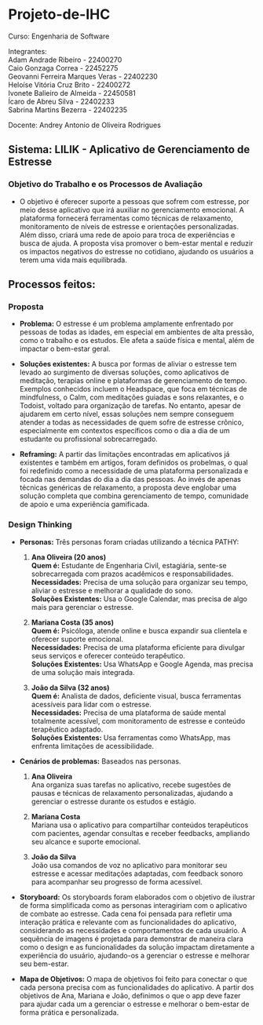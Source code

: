 # Projeto-de-IHC


Curso: Engenharia de Software<br/>

Integrantes:<br/>
Adam Andrade Ribeiro - 22400270<br/>
Caio Gonzaga Correa - 22452275<br/>
Geovanni Ferreira Marques Veras - 22402230<br/>
Heloíse Vitória Cruz Brito - 22400272<br/>
Ivonete Balieiro de Almeida - 22450581<br/>
Ícaro de Abreu Silva - 22402233<br/>
Sabrina Martins Bezerra - 22402235<br/>

Docente: Andrey Antonio de Oliveira Rodrigues<br/>

## Sistema: LILIK - Aplicativo de Gerenciamento de Estresse
### Objetivo do Trabalho e os Processos de Avaliação<br/>
-  O objetivo é oferecer suporte a pessoas que sofrem com estresse, por meio desse aplicativo que irá auxiliar no gerenciamento emocional. A plataforma fornecerá ferramentas como técnicas de relaxamento, monitoramento de níveis de estresse e orientações personalizadas. Além disso, criará uma rede de apoio para troca de experiências e busca de ajuda. A proposta visa promover o bem-estar mental e reduzir os impactos negativos do estresse no cotidiano, ajudando os usuários a terem uma vida mais equilibrada.
## Processos feitos:
### Proposta
- **Problema:** O estresse é um problema amplamente enfrentado por pessoas de todas as idades, em especial em ambientes de alta pressão, como o trabalho e os estudos. Ele afeta a saúde física e mental, além de impactar o bem-estar geral.
  
- **Soluções existentes:** A busca por formas de aliviar o estresse tem levado ao surgimento de diversas soluções, como aplicativos de meditação, terapias online e plataformas de gerenciamento de tempo. Exemplos conhecidos incluem o Headspace, que foca em técnicas de mindfulness, o Calm, com meditações guiadas e sons relaxantes, e o Todoist, voltado para organização de tarefas. No entanto, apesar de ajudarem em certo nível, essas soluções nem sempre conseguem atender a todas as necessidades de quem sofre de estresse crônico, especialmente em contextos específicos como o dia a dia de um estudante ou profissional sobrecarregado.
  
- **Reframing:** A partir das limitações encontradas em aplicativos já existentes e também em artigos, foram definidos os probelmas, o qual foi redefinido como a necessidade de uma plataforma personalizada e focada nas demandas do dia a dia das pessoas. Ao invés de apenas técnicas genéricas de relaxamento, a proposta deve englobar uma solução completa que combina gerenciamento de tempo, comunidade de apoio e uma experiência gamificada.

### Design Thinking
- **Personas:** Três personas foram criadas utilizando a técnica PATHY:<br/>

  1. **Ana Oliveira (20 anos)** <br/>
  **Quem é:** Estudante de Engenharia Civil, estagiária, sente-se sobrecarregada com prazos acadêmicos e responsabilidades.<br/>
  **Necessidades:** Precisa de uma solução para organizar seu tempo, aliviar o estresse e melhorar a qualidade do sono.<br/>
  **Soluções Existentes:** Usa o Google Calendar, mas precisa de algo mais para gerenciar o estresse.<br/>
  
  2. **Mariana Costa (35 anos)** <br/>
  **Quem é:** Psicóloga, atende online e busca expandir sua clientela e oferecer suporte emocional.<br/>
  **Necessidades:** Precisa de uma plataforma eficiente para divulgar seus serviços e oferecer conteúdo terapêutico.<br/>
  **Soluções Existentes:** Usa WhatsApp e Google Agenda, mas precisa de uma solução mais integrada.<br/>
  
  3. **João da Silva (32 anos)** <br/>
  **Quem é:** Analista de dados, deficiente visual, busca ferramentas acessíveis para lidar com o estresse.<br/>
  **Necessidades:** Precisa de uma plataforma de saúde mental totalmente acessível, com monitoramento de estresse e conteúdo terapêutico adaptado.<br/>
  **Soluções Existentes:** Usa ferramentas como WhatsApp, mas enfrenta limitações de acessibilidade.<br/>


- **Cenários de problemas:** Baseados nas personas.
  
  1. **Ana Oliveira**<br/>
  Ana organiza suas tarefas no aplicativo, recebe sugestões de pausas e técnicas de relaxamento personalizadas, ajudando a gerenciar o estresse durante os estudos e estágio.

  2. **Mariana Costa**<br/>
  Mariana usa o aplicativo para compartilhar conteúdos terapêuticos com pacientes, agendar consultas e receber feedbacks, ampliando seu alcance e suporte emocional.

  3. **João da Silva**<br/>
  João usa comandos de voz no aplicativo para monitorar seu estresse e acessar meditações adaptadas, com feedback sonoro para acompanhar seu progresso de forma acessível.

- **Storyboard:** Os storyboards foram elaborados com o objetivo de ilustrar de forma simplificada como as personas interagiriam com o aplicativo de combate ao estresse. Cada cena foi pensada para refletir uma interação prática e relevante com as funcionalidades do aplicativo, considerando as necessidades e comportamentos de cada usuário. A sequência de imagens é projetada para demonstrar de maneira clara como o design e as funcionalidades da solução impactam diretamente a experiência do usuário, ajudando-os a gerenciar o estresse e melhorar seu bem-estar.<br/>

- **Mapa de Objetivos:** O mapa de objetivos foi feito para conectar o que cada persona precisa com as funcionalidades do aplicativo. A partir dos objetivos de Ana, Mariana e João, definimos o que o app deve fazer para ajudar cada um a gerenciar o estresse e melhorar o bem-estar de forma prática e personalizada.<br/> 














